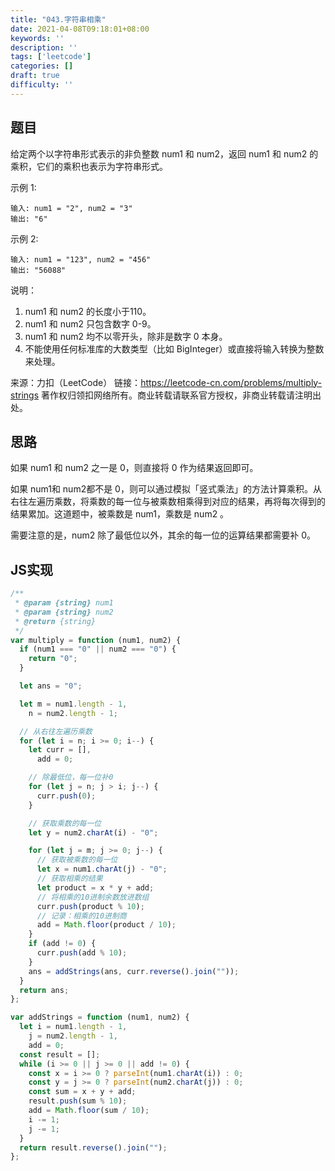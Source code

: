 ```yaml
---
title: "043.字符串相乘"
date: 2021-04-08T09:18:01+08:00
keywords: ''
description: ''
tags: ['leetcode']
categories: []
draft: true
difficulty: ''
---
```


## 题目

给定两个以字符串形式表示的非负整数 num1 和 num2，返回 num1 和 num2 的乘积，它们的乘积也表示为字符串形式。

示例 1:
```
输入: num1 = "2", num2 = "3"
输出: "6"
```

示例 2:
```
输入: num1 = "123", num2 = "456"
输出: "56088"
```

说明：

1. num1 和 num2 的长度小于110。
2. num1 和 num2 只包含数字 0-9。
3. num1 和 num2 均不以零开头，除非是数字 0 本身。
4. 不能使用任何标准库的大数类型（比如 BigInteger）或直接将输入转换为整数来处理。

来源：力扣（LeetCode）
链接：https://leetcode-cn.com/problems/multiply-strings
著作权归领扣网络所有。商业转载请联系官方授权，非商业转载请注明出处。

## 思路 

如果 num1 和 num2 之一是 0，则直接将 0 作为结果返回即可。

如果 num1和 num2都不是 0，则可以通过模拟「竖式乘法」的方法计算乘积。从右往左遍历乘数，将乘数的每一位与被乘数相乘得到对应的结果，再将每次得到的结果累加。这道题中，被乘数是 num1，乘数是 num2 。

需要注意的是，num2 除了最低位以外，其余的每一位的运算结果都需要补 0。

## JS实现

```javascript
/**
 * @param {string} num1
 * @param {string} num2
 * @return {string}
 */
var multiply = function (num1, num2) {
  if (num1 === "0" || num2 === "0") {
    return "0";
  }

  let ans = "0";

  let m = num1.length - 1,
    n = num2.length - 1;

  // 从右往左遍历乘数
  for (let i = n; i >= 0; i--) {
    let curr = [],
      add = 0;

    // 除最低位，每一位补0
    for (let j = n; j > i; j--) {
      curr.push(0);
    }

    // 获取乘数的每一位
    let y = num2.charAt(i) - "0";

    for (let j = m; j >= 0; j--) {
      // 获取被乘数的每一位
      let x = num1.charAt(j) - "0";
      // 获取相乘的结果
      let product = x * y + add;
      // 将相乘的10进制余数放进数组
      curr.push(product % 10);
      // 记录：相乘的10进制商
      add = Math.floor(product / 10);
    }
    if (add != 0) {
      curr.push(add % 10);
    }
    ans = addStrings(ans, curr.reverse().join(""));
  }
  return ans;
};

var addStrings = function (num1, num2) {
  let i = num1.length - 1,
    j = num2.length - 1,
    add = 0;
  const result = [];
  while (i >= 0 || j >= 0 || add != 0) {
    const x = i >= 0 ? parseInt(num1.charAt(i)) : 0;
    const y = j >= 0 ? parseInt(num2.charAt(j)) : 0;
    const sum = x + y + add;
    result.push(sum % 10);
    add = Math.floor(sum / 10);
    i -= 1;
    j -= 1;
  }
  return result.reverse().join("");
};
```
